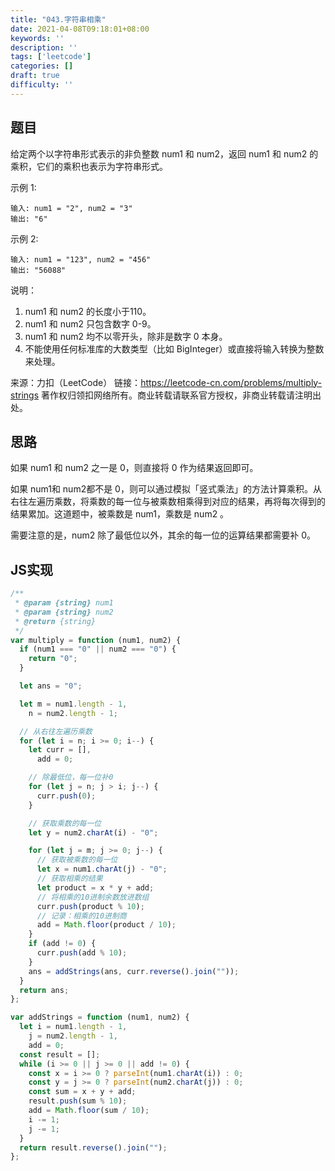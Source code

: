 ```yaml
---
title: "043.字符串相乘"
date: 2021-04-08T09:18:01+08:00
keywords: ''
description: ''
tags: ['leetcode']
categories: []
draft: true
difficulty: ''
---
```


## 题目

给定两个以字符串形式表示的非负整数 num1 和 num2，返回 num1 和 num2 的乘积，它们的乘积也表示为字符串形式。

示例 1:
```
输入: num1 = "2", num2 = "3"
输出: "6"
```

示例 2:
```
输入: num1 = "123", num2 = "456"
输出: "56088"
```

说明：

1. num1 和 num2 的长度小于110。
2. num1 和 num2 只包含数字 0-9。
3. num1 和 num2 均不以零开头，除非是数字 0 本身。
4. 不能使用任何标准库的大数类型（比如 BigInteger）或直接将输入转换为整数来处理。

来源：力扣（LeetCode）
链接：https://leetcode-cn.com/problems/multiply-strings
著作权归领扣网络所有。商业转载请联系官方授权，非商业转载请注明出处。

## 思路 

如果 num1 和 num2 之一是 0，则直接将 0 作为结果返回即可。

如果 num1和 num2都不是 0，则可以通过模拟「竖式乘法」的方法计算乘积。从右往左遍历乘数，将乘数的每一位与被乘数相乘得到对应的结果，再将每次得到的结果累加。这道题中，被乘数是 num1，乘数是 num2 。

需要注意的是，num2 除了最低位以外，其余的每一位的运算结果都需要补 0。

## JS实现

```javascript
/**
 * @param {string} num1
 * @param {string} num2
 * @return {string}
 */
var multiply = function (num1, num2) {
  if (num1 === "0" || num2 === "0") {
    return "0";
  }

  let ans = "0";

  let m = num1.length - 1,
    n = num2.length - 1;

  // 从右往左遍历乘数
  for (let i = n; i >= 0; i--) {
    let curr = [],
      add = 0;

    // 除最低位，每一位补0
    for (let j = n; j > i; j--) {
      curr.push(0);
    }

    // 获取乘数的每一位
    let y = num2.charAt(i) - "0";

    for (let j = m; j >= 0; j--) {
      // 获取被乘数的每一位
      let x = num1.charAt(j) - "0";
      // 获取相乘的结果
      let product = x * y + add;
      // 将相乘的10进制余数放进数组
      curr.push(product % 10);
      // 记录：相乘的10进制商
      add = Math.floor(product / 10);
    }
    if (add != 0) {
      curr.push(add % 10);
    }
    ans = addStrings(ans, curr.reverse().join(""));
  }
  return ans;
};

var addStrings = function (num1, num2) {
  let i = num1.length - 1,
    j = num2.length - 1,
    add = 0;
  const result = [];
  while (i >= 0 || j >= 0 || add != 0) {
    const x = i >= 0 ? parseInt(num1.charAt(i)) : 0;
    const y = j >= 0 ? parseInt(num2.charAt(j)) : 0;
    const sum = x + y + add;
    result.push(sum % 10);
    add = Math.floor(sum / 10);
    i -= 1;
    j -= 1;
  }
  return result.reverse().join("");
};
```
